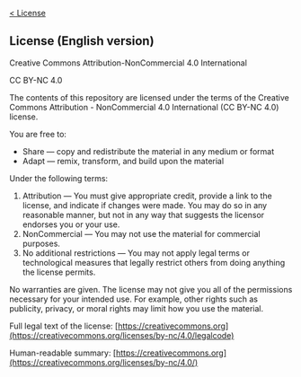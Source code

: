 [< License](/assets/license/license.md)

## License (English version)

Creative Commons Attribution-NonCommercial 4.0 International

CC BY-NC 4.0

The contents of this repository are licensed under the terms of the
Creative Commons Attribution - NonCommercial 4.0 International (CC BY-NC 4.0) license.

You are free to:
* Share — copy and redistribute the material in any medium or format
* Adapt — remix, transform, and build upon the material

Under the following terms:
1. Attribution — You must give appropriate credit, provide a link to the license, and indicate if changes were made. You may do so in any reasonable manner, but not in any way that suggests the licensor endorses you or your use.
2. NonCommercial — You may not use the material for commercial purposes.
3. No additional restrictions — You may not apply legal terms or technological measures that legally restrict others from doing anything the license permits.

No warranties are given. The license may not give you all of the permissions necessary for your intended use. For example, other rights such as publicity, privacy, or moral rights may limit how you use the material.

Full legal text of the license: [https://creativecommons.org](https://creativecommons.org/licenses/by-nc/4.0/legalcode)

Human-readable summary: [https://creativecommons.org](https://creativecommons.org/licenses/by-nc/4.0/)
